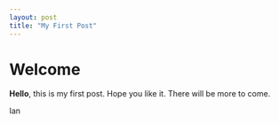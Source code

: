 ```yaml
---
layout: post
title: "My First Post"
---
```


# Welcome

**Hello**, this is my first post. Hope you like it. There will be more to come.


Ian



